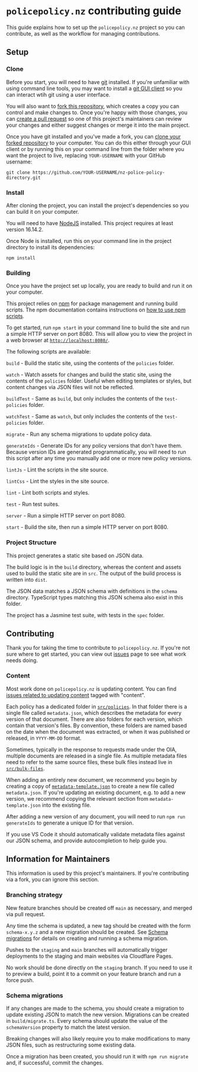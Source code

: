 # `policepolicy.nz` contributing guide

This guide explains how to set up the `policepolicy.nz` project so you can contribute, as well as the workflow for managing contributions.

## Setup

### Clone

Before you start, you will need to have [git](https://git-scm.com/) installed. If you're unfamiliar with using command line tools, you may want to install a [git GUI client](https://git-scm.com/downloads/guis) so you can interact wtih git using a user interface.

You will also want to [fork this repository](https://github.com/HonestUniverse/nz-police-policy-directory/fork), which creates a copy you can control and make changes to. Once you're happy with those changes, you can [create a pull request](https://docs.github.com/en/pull-requests/collaborating-with-pull-requests/proposing-changes-to-your-work-with-pull-requests/creating-a-pull-request-from-a-fork) so one of this project's maintainers can review your changes and either suggest changes or merge it into the main project.

Once you have git installed and you've made a fork, you can [clone your forked repository](https://docs.github.com/en/get-started/quickstart/fork-a-repo#cloning-your-forked-repository) to your computer. You can do this either through your GUI client or by running this on your command line from the folder where you want the project to live, replacing `YOUR-USERNAME` with your GitHub username:

`git clone https://github.com/YOUR-USERNAME/nz-police-policy-directory.git`

### Install

After cloning the project, you can install the project's dependencies so you can build it on your computer.

You will need to have [NodeJS](https://nodejs.org/en/) installed. This project requires at least version 16.14.2.

Once Node is installed, run this on your command line in the project directory to install its dependencies:

`npm install`

### Building

Once you have the project set up locally, you are ready to build and run it on your computer.

This project relies on [npm](https://www.npmjs.com/) for package management and running build scripts. The npm documentation contains instructions on [how to use npm scripts](https://docs.npmjs.com/cli/v10/using-npm/scripts).

To get started, run `npm start` in your command line to build the site and run a simple HTTP server on port 8080. This will allow you to view the project in a web browser at [`http://localhost:8080/`](http://localhost:8080/).

The following scripts are available:

`build` - Build the static site, using the contents of the `policies` folder.

`watch` - Watch assets for changes and build the static site, using the contents of the `policies` folder. Useful when editing templates or styles, but content changes via JSON files will not be reflected.

`buildTest` - Same as `build`, but only includes the contents of the `test-policies` folder.

`watchTest` - Same as `watch`, but only includes the contents of the `test-policies` folder.

`migrate` - Run any schema migrations to update policy data.

`generateIds` - Generate IDs for any policy versions that don't have them. Because version IDs are generated programmatically, you will need to run this script after any time you manually add one or more new policy versions.

`lintJs` - Lint the scripts in the site source.

`lintCss` - Lint the styles in the site source.

`lint` - Lint both scripts and styles.

`test` - Run test suites.

`server` - Run a simple HTTP server on port 8080.

`start` - Build the site, then run a simple HTTP server on port 8080.

### Project Structure

This project generates a static site based on JSON data.

The build logic is in the `build` directory, whereas the content and assets used to build the static site are in `src`. The output of the build process is written into `dist`.

The JSON data matches a JSON schema with definitions in the `schema` directory. TypeScript types matching this JSON schema also exist in this folder.

The project has a Jasmine test suite, with tests in the `spec` folder.

## Contributing

Thank you for taking the time to contribute to `policepolicy.nz`. If you're not sure where to get started, you can view out [issues](https://github.com/HonestUniverse/nz-police-policy-directory/issues) page to see what work needs doing.

### Content

Most work done on `policepolicy.nz` is updating content. You can find [issues related to updating content](https://github.com/HonestUniverse/nz-police-policy-directory/labels/content) tagged with "content".

Each policy has a dedicated folder in [`src/policies`](./src/policies/). In that folder there is a single file called `metadata.json`, which describes the metadata for every version of that document. There are also folders for each version, which contain that version's files. By convention, these folders are named based on the date when the document was extracted, or when it was published or released, in `YYYY-MM-DD` format.

Sometimes, typically in the response to requests made under the OIA, multiple documents are released in a single file. As multiple metadata files need to refer to the same source files, these bulk files instead live in [`src/bulk-files`](./src/bulk-files/).

When adding an entirely new document, we recommend you begin by creating a copy of [`metadata-template.json`](./src/templates/metadata-template.json) to create a new file called `metadata.json`. If you're updating an existing document, e.g. to add a new version, we recommend copying the relevant section from `metadata-template.json` into the existing file.

After adding a new version of any document, you will need to run `npm run generateIds` to generate a unique ID for that version.

If you use VS Code it should automatically validate metadata files against our JSON schema, and provide autocompletion to help guide you.

## Information for Maintainers

This information is used by this project's maintainers. If you're contributing via a fork, you can ignore this section.

### Branching strategy

New feature branches should be created off `main` as necessary, and merged via pull request.

Any time the schema is updated, a new tag should be created with the form `schema-x.y.z` and a new migration should be created. See [Schema migrations](#schema-migrations) for details on creating and running a schema migration.

Pushes to the `staging` and `main` branches will automatically trigger deployments to the staging and main websites via Cloudflare Pages.

No work should be done directly on the `staging` branch. If you need to use it to preview a build, point it to a commit on your feature branch and run a force push.

### Schema migrations

If any changes are made to the schema, you should create a migration to update existing JSON to match the new version. Migrations can be created in `build/migrate.ts`. Every schema should update the value of the `schemaVersion` property to match the latest version.

Breaking changes will also likely require you to make modifications to many JSON files, such as restructuring some existing data.

Once a migration has been created, you should run it with `npm run migrate` and, if successful, commit the changes.
